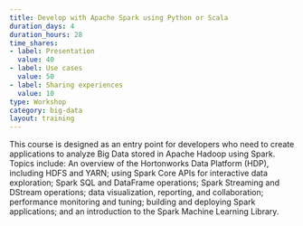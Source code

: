 ```yaml
---
title: Develop with Apache Spark using Python or Scala
duration_days: 4
duration_hours: 28
time_shares:
- label: Presentation
  value: 40
- label: Use cases
  value: 50
- label: Sharing experiences
  value: 10
type: Workshop
category: big-data
layout: training
---
```


This course is designed as an entry point for developers who need to create applications to analyze Big Data stored in Apache Hadoop using Spark. Topics include: An overview of the Hortonworks Data Platform (HDP), including HDFS and YARN; using Spark Core APIs for interactive data exploration; Spark SQL and DataFrame operations; Spark Streaming and DStream operations; data visualization, reporting, and collaboration; performance monitoring and tuning; building and deploying Spark applications; and an introduction to the Spark Machine Learning Library.
